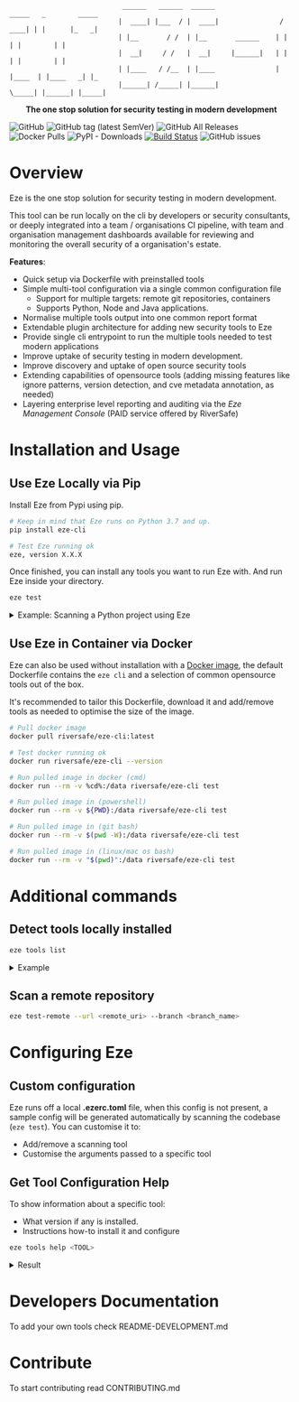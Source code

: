 ```
                            ______   ______  ______                 _____   _        _____ 
                           |  ____| |___  / |  ____|               / ____| | |      |_   _|
                           | |__       / /  | |__       ______    | |      | |        | |  
                           |  __|     / /   |  __|     |______|   | |      | |        | |  
                           | |____   / /__  | |____               | |____  | |____   _| |_ 
                           |______| /_____| |______|               \_____| |______| |_____|
```
<p align="center"><strong>The one stop solution for security testing in modern development</strong></p>

![GitHub](https://img.shields.io/github/license/riversafeuk/eze-cli?color=03ac13)
![GitHub tag (latest SemVer)](https://img.shields.io/github/v/tag/riversafeuk/eze-cli?label=release&logo=github)
![GitHub All Releases](https://img.shields.io/github/downloads/RiverSafeUK/eze-cli/total?logo=github)
![Docker Pulls](https://img.shields.io/docker/pulls/riversafe/eze-cli?logo=docker)
![PyPI - Downloads](https://img.shields.io/pypi/dm/eze-cli?logo=pypi)
[![Build Status](https://dev.azure.com/riversafe/DevSecOps/_apis/build/status/RiverSafeUK.eze-cli?branchName=develop)](https://dev.azure.com/riversafe/DevSecOps/_build/latest?definitionId=14&branchName=develop)
![GitHub issues](https://img.shields.io/github/issues/riversafeUK/eze-cli?style=flat-square)


# Overview

Eze is the one stop solution for security testing in modern development.

This tool can be run locally on the cli by developers or security consultants, or deeply integrated into a team / organisations CI pipeline, with team and organisation management dashboards available for reviewing and monitoring the overall security of a organisation's estate.

**Features**:
- Quick setup via Dockerfile with preinstalled tools
- Simple multi-tool configuration via a single common configuration file
  - Support for multiple targets: remote git repositories, containers
  - Supports Python, Node and Java applications.
- Normalise multiple tools output into one common report format
- Extendable plugin architecture for adding new security tools to Eze
- Provide single cli entrypoint to run the multiple tools needed to test modern applications
- Improve uptake of security testing in modern development.
- Improve discovery and uptake of open source security tools
- Extending capabilities of opensource tools
  (adding missing features like ignore patterns, version detection, and cve metadata annotation, as needed)
- Layering enterprise level reporting and auditing via the _Eze Management Console_ (PAID service offered by RiverSafe)


# Installation and Usage
## Use Eze Locally via Pip
Install Eze from Pypi using pip. 

```bash
# Keep in mind that Eze runs on Python 3.7 and up.
pip install eze-cli

# Test Eze running ok
eze, version X.X.X
```
Once finished, you can install any tools you want to run Eze with. And  run Eze inside your directory.
```bash
eze test
```

<details>
<summary>Example: Scanning a Python project using  Eze</summary>

```py
# Install 3 tools and run Eze
pip install piprot
pip install bandit
pip install safety
eze test
```
</details>


## Use Eze in Container via Docker
Eze can also be used without installation with a [Docker image](https://hub.docker.com/r/riversafe/eze-cli), the default Dockerfile contains the `eze cli` and a selection of common opensource tools out of the box.

It's recommended to tailor this Dockerfile, download it and add/remove tools as needed to optimise the size of the image.


```bash
# Pull docker image
docker pull riversafe/eze-cli:latest

# Test docker running ok
docker run riversafe/eze-cli --version

# Run pulled image in docker (cmd)
docker run --rm -v %cd%:/data riversafe/eze-cli test

# Run pulled image in (powershell)
docker run --rm -v ${PWD}:/data riversafe/eze-cli test

# Run pulled image in (git bash)
docker run --rm -v $(pwd -W):/data riversafe/eze-cli test

# Run pulled image in (linux/mac os bash)
docker run --rm -v "$(pwd)":/data riversafe/eze-cli test
```

# Additional commands

## Detect tools locally installed

```bash
eze tools list
```

<details>
<summary>Example</summary>

```
$ eze tools list
Available Tools are:
=======================
raw                   0.6.1             input for saved eze json reports
trufflehog            2.0.5             opensource secret scanner
semgrep               0.53.0            opensource multi language SAST scanner
...
```
</details>


## Scan a remote repository

```bash
eze test-remote --url <remote_uri> --branch <branch_name>
```

# Configuring Eze

## Custom configuration
Eze runs off a local **.ezerc.toml** file, when this config is not present, a sample config will be generated automatically by scanning the codebase (`eze test`). You can customise it to:

- Add/remove a scanning tool
- Customise the arguments passed to a specific tool

## Get Tool Configuration Help

To show information about a specific tool:
- What version if any is installed.
- Instructions how-to install it and configure

```bash
eze tools help <TOOL>
```
<details>
<summary>Result</summary>

```bash
$ eze tools help semgrep

Tool 'semgrep' Help
opensource multi language SAST scanner
=================================
Version: 0.52.0 Installed

Tool Configuration Instructions:
=================================
Configuration Format for SemGrep

[semgrep]
...
```
</details>


# Developers Documentation

To add your own tools check README-DEVELOPMENT.md

# Contribute

To start contributing read CONTRIBUTING.md

[release]: https://github.com/RiverSafeUK/eze-cli/releases
[release-img]: https://img.shields.io/github/release/RiverSafeUK/eze-cli.svg?logo=github
